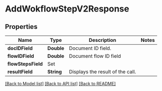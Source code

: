 # AddWokflowStepV2Response

## Properties
Name | Type | Description | Notes
------------ | ------------- | ------------- | -------------
**docIDField** | **Double** | Document ID field. | 
**flowIDField** | **Double** | Document flow ID field | 
**flowStepsField** | Set<AddWokflowStepV2ResponseFlowStepsField> |  | 
**resultField** | **String** | Displays the result of the call. | 

[[Back to Model list]](../README.md#documentation-for-models) [[Back to API list]](../README.md#documentation-for-api-endpoints) [[Back to README]](../README.md)


